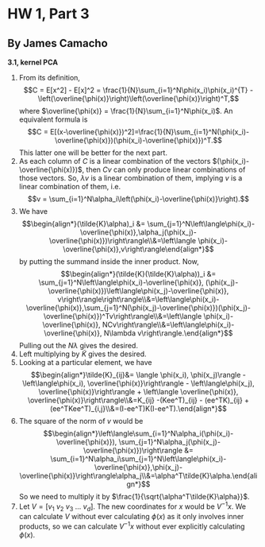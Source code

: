 # HW 1, Part 3
## By James Camacho
**3.1, kernel PCA**
1. From its definition, $$C = E[x^2] - E[x]^2 = \frac{1}{N}\sum_{i=1}^N\phi(x_i)\phi(x_i)^{T} - \left(\overline{\phi(x)}\right)\left(\overline{\phi(x)}\right)^T,$$ where $\overline{\phi(x)} = \frac{1}{N}\sum_{i=1}^N\phi(x_i)$. An equivalent formula is $$C = E[(x-\overline{\phi(x)})^2]=\frac{1}{N}\sum_{i=1}^N(\phi(x_i)-\overline{\phi(x)})(\phi(x_i)-\overline{\phi(x)})^T.$$ This latter one will be better for the next part.
2. As each column of $C$ is a linear combination of the vectors $(\phi(x_i)-\overline{\phi(x)})$, then $Cv$ can only produce linear combinations of those vectors. So, $\lambda v$ is a linear combination of them, implying $v$ is a linear combination of them, i.e. $$v = \sum_{i=1}^N\alpha_i\left(\phi(x_i)-\overline{\phi(x)}\right).$$
3. We have$$\begin{align*}(\tilde{K}\alpha)_i &= \sum_{j=1}^N\left\langle\phi(x_i)-\overline{\phi(x)},\alpha_j(\phi(x_j)-\overline{\phi(x)})\right\rangle\\&=\left\langle \phi(x_i)-\overline{\phi(x)},v\right\rangle\end{align*}$$by putting the summand inside the inner product. Now,$$\begin{align*}(\tilde{K}(\tilde{K}\alpha))_i &= \sum_{j=1}^N\left\langle\phi(x_i)-\overline{\phi(x)}, (\phi(x_j)-\overline{\phi(x)})\left\langle\phi(x_j)-\overline{\phi(x)}, v\right\rangle\right\rangle\\&=\left\langle\phi(x_i)-\overline{\phi(x)},\sum_{j=1}^N(\phi(x_j)-\overline{\phi(x)})(\phi(x_j)-\overline{\phi(x)})^Tv\right\rangle\\&=\left\langle \phi(x_i)-\overline{\phi(x)}, NCv\right\rangle\\&=\left\langle\phi(x_i)-\overline{\phi(x)}, N\lambda v\right\rangle.\end{align*}$$Pulling out the $N\lambda$ gives the desired.
4. Left multiplying by $\tilde{K}$ gives the desired.
5. Looking at a particular element, we have$$\begin{align*}\tilde{K}_{ij}&= \langle \phi(x_i), \phi(x_j)\rangle - \left\langle\phi(x_i), \overline{\phi(x)}\right\rangle - \left\langle\phi(x_j), \overline{\phi(x)}\right\rangle + \left\langle \overline{\phi(x)}, \overline{\phi(x)}\right\rangle\\&=K_{ij} -(Kee^T)_{ij} - (ee^TK)_{ij} + (ee^TKee^T)_{i,j}\\&=(I-ee^T)K(I-ee^T).\end{align*}$$
6. The square of the norm of $v$ would be $$\begin{align*}\left\langle\sum_{i=1}^N\alpha_i(\phi(x_i)-\overline{\phi(x)}), \sum_{j=1}^N\alpha_j(\phi(x_j)-\overline{\phi(x)})\right\rangle &= \sum_{i=1}^N\alpha_i\sum_{j=1}^N\left\langle\phi(x_i)-\overline{\phi(x)},\phi(x_j)-\overline{\phi(x)}\right\rangle\alpha_j\\&=\alpha^T\tilde{K}\alpha.\end{align*}$$So we need to multiply it by $\frac{1}{\sqrt{\alpha^T\tilde{K}\alpha}}$.
7. Let $V = [v_1\ v_2\ v_3\ \dots\ v_d]$. The new coordinates for $x$ would be $V^{-1}x$. We can calculate $V$ without ever calculating $\phi(x)$ as it only involves inner products, so we can calculate $V^{-1}x$ without ever explicitly calculating $\phi(x)$.